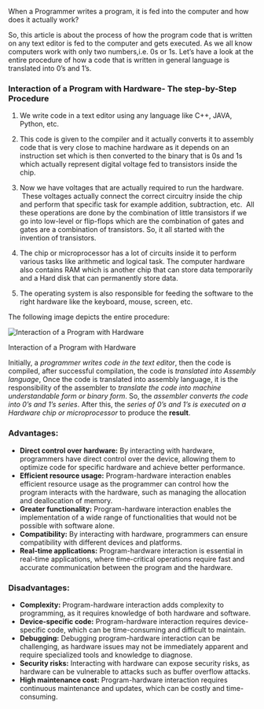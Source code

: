 When a Programmer writes a program, it is fed into the computer and how does it actually work? 

So, this article is about the process of how the program code that is written on any text editor is fed to the computer and gets executed. As we all know computers work with only two numbers,i.e. 0s or 1s. Let’s have a look at the entire procedure of how a code that is written in general language is translated into 0’s and 1’s.

### Interaction of a Program with Hardware- The step-by-Step Procedure

1. We write code in a text editor using any language like C++, JAVA, Python, etc.

2. This code is given to the compiler and it actually converts it to assembly code that is very close to machine hardware as it depends on an instruction set which is then converted to the binary that is 0s and 1s which actually represent digital voltage fed to transistors inside the chip. 

3. Now we have voltages that are actually required to run the hardware.  These voltages actually connect the correct circuitry inside the chip and perform that specific task for example addition, subtraction, etc.  All these operations are done by the combination of little transistors if we go into low-level or flip-flops which are the combination of gates and gates are a combination of transistors. So, it all started with the invention of transistors. 

4. The chip or microprocessor has a lot of circuits inside it to perform various tasks like arithmetic and logical task. The computer hardware also contains RAM which is another chip that can store data temporarily and a Hard disk that can permanently store data. 

5. The operating system is also responsible for feeding the software to the right hardware like the keyboard, mouse, screen, etc. 

The following image depicts the entire procedure:

![Interaction of a Program with Hardware](Fd7D2570A8123-6.png)

Interaction of a Program with Hardware

Initially, a _programmer writes code in the text editor_, then the code is compiled, after successful compilation, the code is _translated into Assembly language_, Once the code is translated into assembly language, it is the responsibility of the assembler to _translate the code into machine understandable form or binary form_. So, the _assembler converts the code into 0’s and 1’s series_. After this, the _series of 0’s and 1’s is executed on a Hardware chip or microprocessor_ to produce the **result**. 

### Advantages:

- **Direct control over hardware:** By interacting with hardware, programmers have direct control over the device, allowing them to optimize code for specific hardware and achieve better performance.
- **Efficient resource usage:** Program-hardware interaction enables efficient resource usage as the programmer can control how the program interacts with the hardware, such as managing the allocation and deallocation of memory.
- **Greater functionality:** Program-hardware interaction enables the implementation of a wide range of functionalities that would not be possible with software alone.
- **Compatibility:** By interacting with hardware, programmers can ensure compatibility with different devices and platforms.
- **Real-time applications:** Program-hardware interaction is essential in real-time applications, where time-critical operations require fast and accurate communication between the program and the hardware.

### Disadvantages:

- **Complexity:** Program-hardware interaction adds complexity to programming, as it requires knowledge of both hardware and software.
- **Device-specific code:** Program-hardware interaction requires device-specific code, which can be time-consuming and difficult to maintain.
- **Debugging:** Debugging program-hardware interaction can be challenging, as hardware issues may not be immediately apparent and require specialized tools and knowledge to diagnose.
- **Security risks:** Interacting with hardware can expose security risks, as hardware can be vulnerable to attacks such as buffer overflow attacks.
- **High maintenance cost:** Program-hardware interaction requires continuous maintenance and updates, which can be costly and time-consuming.